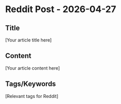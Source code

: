 # Reddit Post - 2026-04-27

## Title
[Your article title here]

## Content
[Your article content here]

## Tags/Keywords
[Relevant tags for Reddit]
